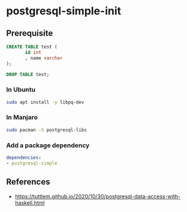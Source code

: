 # postgresql-simple-init

## Prerequisite

```sql
CREATE TABLE test (
       id int
       , name varchar
);

DROP TABLE test;
```

### In Ubuntu

```sh
sudo apt install -y libpq-dev
```

### In Manjaro

```sh
sudo pacman -S postgresql-libs
```

### Add a package dependency

```yaml
dependencies:
- postgresql-simple
```

## References

- <https://tuttlem.github.io/2020/10/30/postgresql-data-access-with-haskell.html>
